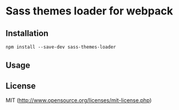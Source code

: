 # Sass themes loader for webpack

> 
>
> 

## Installation

`npm install --save-dev sass-themes-loader`

## Usage

## License

MIT (http://www.opensource.org/licenses/mit-license.php)
